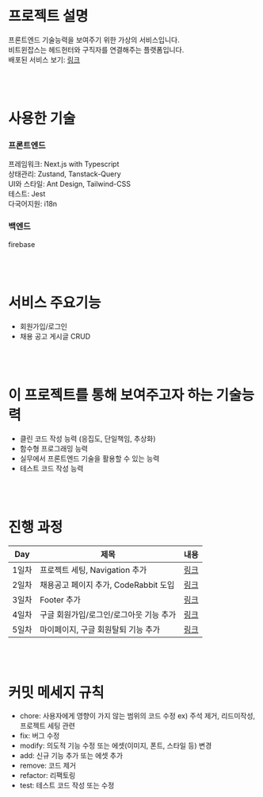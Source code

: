 # 프로젝트 설명
프론트엔드 기술능력을 보여주기 위한 가상의 서비스입니다.  
비트윈잡스는 헤드헌터와 구직자를 연결해주는 플랫폼입니다.  
배포된 서비스 보기: [링크](https://london-azure.vercel.app/)

<br/><br/>

# 사용한 기술
### 프론트엔드  
프레임워크: Next.js with Typescript   
상태관리: Zustand, Tanstack-Query  
UI와 스타일: Ant Design, Tailwind-CSS  
테스트: Jest  
다국어지원: i18n  

### 백엔드  
firebase

<br/><br/>

# 서비스 주요기능
- 회원가입/로그인  
- 채용 공고 게시글 CRUD  

<br/><br/>

# 이 프로젝트를 통해 보여주고자 하는 기술능력
- 클린 코드 작성 능력 (응집도, 단일책임, 추상화)  
- 함수형 프로그래밍 능력  
- 실무에서 프론트엔드 기술을 활용할 수 있는 능력
- 테스트 코드 작성 능력  

<br/><br/>

# 진행 과정
| Day | 제목                         | 내용                                                                 |
|-----|----------------------------|--------------------------------------------------------------------|
| 1일차 | 프로젝트 세팅, Navigation 추가     | [링크](https://github.com/lorenleedev/london/blob/main/note/day1.md) |
| 2일차 | 채용공고 페이지 추가, CodeRabbit 도입 | [링크](https://github.com/lorenleedev/london/blob/main/note/day2.md) |
| 3일차 | Footer 추가 | [링크](https://github.com/lorenleedev/london/blob/main/note/day3.md) |
| 4일차 | 구글 회원가입/로그인/로그아웃 기능 추가 | [링크](https://github.com/lorenleedev/london/blob/main/note/day4.md) |
| 5일차 | 마이페이지, 구글 회원탈퇴 기능 추가 | [링크](https://github.com/lorenleedev/london/blob/main/note/day5.md) |

<br/><br/>

# 커밋 메세지 규칙

- chore: 사용자에게 영향이 가지 않는 범위의 코드 수정 ex) 주석 제거, 리드미작성, 프로젝트 세팅 관련  
- fix: 버그 수정
- modify: 의도적 기능 수정 또는 에셋(이미지, 폰트, 스타일 등) 변경
- add: 신규 기능 추가 또는 에셋 추가
- remove: 코드 제거
- refactor: 리팩토링
- test: 테스트 코드 작성 또는 수정


